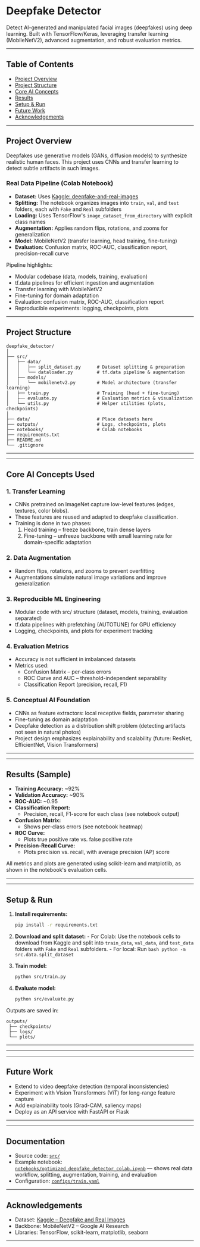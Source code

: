 


# Deepfake Detector

Detect AI-generated and manipulated facial images (deepfakes) using deep learning. Built with TensorFlow/Keras, leveraging transfer learning (MobileNetV2), advanced augmentation, and robust evaluation metrics.

---

## Table of Contents

- [Project Overview](#project-overview)
- [Project Structure](#project-structure)
- [Core AI Concepts](#core-ai-concepts-used)
- [Results](#results-sample)
- [Setup & Run](#setup--run)
- [Future Work](#future-work)
- [Acknowledgements](#acknowledgements)

---

## Project Overview


Deepfakes use generative models (GANs, diffusion models) to synthesize realistic human faces. This project uses CNNs and transfer learning to detect subtle artifacts in such images.

### Real Data Pipeline (Colab Notebook)

- **Dataset:** Uses [Kaggle: deepfake-and-real-images](https://www.kaggle.com/datasets/manjilkarki/deepfake-and-real-images)
- **Splitting:** The notebook organizes images into `train`, `val`, and `test` folders, each with `Fake` and `Real` subfolders
- **Loading:** Uses TensorFlow's `image_dataset_from_directory` with explicit class names
- **Augmentation:** Applies random flips, rotations, and zooms for generalization
- **Model:** MobileNetV2 (transfer learning, head training, fine-tuning)
- **Evaluation:** Confusion matrix, ROC-AUC, classification report, precision-recall curve

Pipeline highlights:

- Modular codebase (data, models, training, evaluation)
- tf.data pipelines for efficient ingestion and augmentation
- Transfer learning with MobileNetV2
- Fine-tuning for domain adaptation
- Evaluation: confusion matrix, ROC-AUC, classification report
- Reproducible experiments: logging, checkpoints, plots

---


## Project Structure

```
deepfake_detector/
│
├── src/
│   ├── data/
│   │   ├── split_dataset.py      # Dataset splitting & preparation
│   │   └── dataloader.py         # tf.data pipeline & augmentation
│   ├── models/
│   │   └── mobilenetv2.py        # Model architecture (transfer learning)
│   ├── train.py                  # Training (head + fine-tuning)
│   ├── evaluate.py               # Evaluation metrics & visualization
│   └── utils.py                  # Helper utilities (plots, checkpoints)
│
├── data/                         # Place datasets here
├── outputs/                      # Logs, checkpoints, plots
├── notebooks/                    # Colab notebooks
├── requirements.txt
├── README.md
└── .gitignore
```

---


---


## Core AI Concepts Used


### 1. Transfer Learning

* CNNs pretrained on ImageNet capture low-level features (edges, textures, color blobs).
* These features are reused and adapted to deepfake classification.
* Training is done in two phases:
	1. Head training – freeze backbone, train dense layers
	2. Fine-tuning – unfreeze backbone with small learning rate for domain-specific adaptation


### 2. Data Augmentation

* Random flips, rotations, and zooms to prevent overfitting
* Augmentations simulate natural image variations and improve generalization


### 3. Reproducible ML Engineering

* Modular code with src/ structure (dataset, models, training, evaluation separated)
* tf.data pipelines with prefetching (AUTOTUNE) for GPU efficiency
* Logging, checkpoints, and plots for experiment tracking


### 4. Evaluation Metrics

* Accuracy is not sufficient in imbalanced datasets
* Metrics used:
	* Confusion Matrix – per-class errors
	* ROC Curve and AUC – threshold-independent separability
	* Classification Report (precision, recall, F1)


### 5. Conceptual AI Foundation

* CNNs as feature extractors: local receptive fields, parameter sharing
* Fine-tuning as domain adaptation
* Deepfake detection as a distribution shift problem (detecting artifacts not seen in natural photos)
* Project design emphasizes explainability and scalability (future: ResNet, EfficientNet, Vision Transformers)

---


---



## Results (Sample)

- **Training Accuracy:** ~92%
- **Validation Accuracy:** ~90%
- **ROC-AUC:** ~0.95
- **Classification Report:**
	- Precision, recall, F1-score for each class (see notebook output)
- **Confusion Matrix:**
	- Shows per-class errors (see notebook heatmap)
- **ROC Curve:**
	- Plots true positive rate vs. false positive rate
- **Precision-Recall Curve:**
	- Plots precision vs. recall, with average precision (AP) score

All metrics and plots are generated using scikit-learn and matplotlib, as shown in the notebook's evaluation cells.

---


---



## Setup & Run


1. **Install requirements:**
	```bash
	pip install -r requirements.txt
	```


2. **Download and split dataset:**
		- For Colab: Use the notebook cells to download from Kaggle and split into `train_data`, `val_data`, and `test_data` folders with `Fake` and `Real` subfolders.
		- For local: Run
			```bash
			python -m src.data.split_dataset
			```

3. **Train model:**
	```bash
	python src/train.py
	```

4. **Evaluate model:**
	```bash
	python src/evaluate.py
	```

Outputs are saved in:

```
outputs/
 ├── checkpoints/
 ├── logs/
 └── plots/
```

---

---


---


## Future Work

* Extend to video deepfake detection (temporal inconsistencies)
* Experiment with Vision Transformers (ViT) for long-range feature capture
* Add explainability tools (Grad-CAM, saliency maps)
* Deploy as an API service with FastAPI or Flask

---


---



## Documentation

- Source code: [`src/`](src/)
- Example notebook: [`notebooks/optimized_deepfake_detector_colab.ipynb`](notebooks/optimized_deepfake_detector_colab.ipynb) — shows real data workflow, splitting, augmentation, training, and evaluation
- Configuration: [`configs/train.yaml`](configs/train.yaml)

---

## Acknowledgements

* Dataset: [Kaggle – Deepfake and Real Images](https://www.kaggle.com/datasets/manjilkarki/deepfake-and-real-images)
* Backbone: MobileNetV2 – Google AI Research
* Libraries: TensorFlow, scikit-learn, matplotlib, seaborn

---

